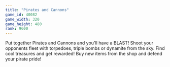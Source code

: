 ```yaml
---
title: "Pirates and Cannons"
game_id: 40082
game_width: 320
game_height: 480
rank: 9600
---
```

Put together Pirates and Cannons and you'll have a BLAST! Shoot your opponents fleet with torpedoes, triple bombs or dynamite from the sky. Find cool treasures and get rewarded! Buy new items from the shop and defend your pirate pride!